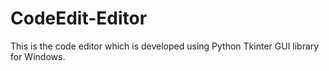 # CodeEdit-Editor
This is the code editor which is developed using Python Tkinter GUI library for Windows.
